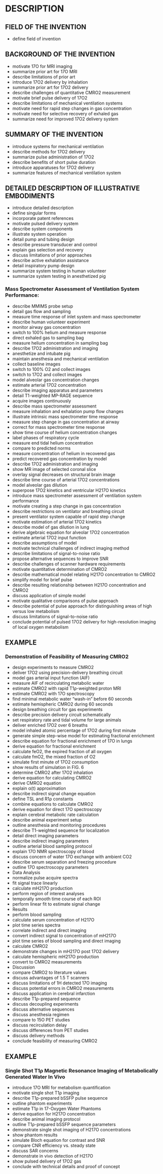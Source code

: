 # DESCRIPTION

## FIELD OF THE INVENTION

- define field of invention

## BACKGROUND OF THE INVENTION

- motivate 17O for MRI imaging
- summarize prior art for 17O MRI
- describe limitations of prior art
- introduce 17O2 delivery by inhalation
- summarize prior art for 17O2 delivery
- describe challenges of quantitative CMRO2 measurement
- motivate brief pulse delivery of 17O2
- describe limitations of mechanical ventilation systems
- motivate need for rapid step changes in gas concentration
- motivate need for selective recovery of exhaled gas
- summarize need for improved 17O2 delivery system

## SUMMARY OF THE INVENTION

- introduce systems for mechanical ventilation
- describe methods for 17O2 delivery
- summarize pulse administration of 17O2
- describe benefits of short pulse duration
- introduce apparatuses for 17O2 delivery
- summarize features of mechanical ventilation system

## DETAILED DESCRIPTION OF ILLUSTRATIVE EMBODIMENTS

- introduce detailed description
- define singular forms
- incorporate patent references
- motivate pulsed delivery system
- describe system components
- illustrate system operation
- detail pump and tubing design
- describe pressure transducer and control
- explain gas selection and recovery
- discuss limitations of prior approaches
- describe active exhalation assistance
- detail inspiratory pump design
- summarize system testing in human volunteer
- summarize system testing in anesthetized pig

### Mass Spectrometer Assessment of Ventilation System Performance:

- describe MMIMS probe setup
- detail gas flow and sampling
- measure time response of inlet system and mass spectrometer
- describe human volunteer experiment
- monitor airway gas concentration
- switch to 100% helium and measure response
- direct exhaled gas to sampling bag
- measure helium concentration in sampling bag
- describe 17O2 administration and imaging
- anesthetize and intubate pig
- maintain anesthesia and mechanical ventilation
- collect baseline images
- switch to 100% O2 and collect images
- switch to 17O2 and collect images
- model alveolar gas concentration changes
- estimate arterial 17O2 concentration
- describe imaging apparatus and parameters
- detail T1-weighted MP-RAGE sequence
- acquire images continuously
- describe mass spectrometer assessment
- measure inhalation and exhalation pump flow changes
- illustrate intrinsic mass spectrometer time response
- measure step change in gas concentration at airway
- correct for mass spectrometer time response
- show time course of helium concentration changes
- label phases of respiratory cycle
- measure end tidal helium concentration
- compare to predicted norms
- measure concentration of helium in recovered gas
- predict recovered gas concentration by model
- describe 17O2 administration and imaging
- show MR image of selected coronal slice
- overlay signal decreases on structural brain image
- describe time course of arterial 17O2 concentrations
- model alveolar gas dilution
- superpose 17O2 kinetics and ventricular H217O kinetics
- introduce mass spectrometer assessment of ventilation system performance
- motivate creating a step change in gas concentration
- describe restrictions on ventilator and breathing circuit
- present ventilator system capable of rapid step change
- motivate estimation of arterial 17O2 kinetics
- describe model of gas dilution in lung
- derive algebraic equation for alveolar 17O2 concentration
- estimate arterial 17O2 input function
- describe assumptions of model
- motivate technical challenges of indirect imaging method
- describe limitations of signal-to-noise ratio
- propose alternative sequences to improve SNR
- describe challenges of scanner hardware requirements
- motivate quantitative determination of CMRO2
- describe mathematical model relating H217O concentration to CMRO2
- simplify model for brief pulse
- describe resulting relationship between H217O concentration and CMRO2
- discuss application of simple model
- motivate qualitative comparisons of pulse approach
- describe potential of pulse approach for distinguishing areas of high versus low metabolism
- discuss limitations of signal-to-noise ratio
- conclude potential of pulsed 17O2 delivery for high-resolution imaging of local oxygen metabolism

## EXAMPLE

### Demonstration of Feasibility of Measuring CMRO2

- design experiments to measure CMRO2
- deliver 17O2 using precision-delivery breathing circuit
- model gas arterial input function (AIF)
- measure AIF of recirculating metabolic water
- estimate CMRO2 with rapid T1ρ-weighted proton MRI
- estimate CMRO2 with 17O spectroscopy
- find minimal metabolic water “wash-in” before 60 seconds
- estimate hemispheric CMRO2 during 60 seconds
- design breathing circuit for gas experiments
- describe precision delivery circuit schematically
- set respiratory rate and tidal volume for large animals
- deliver enriched 17O2 over 6 breaths
- model inhaled atomic percentage of 17O2 during first minute
- generate simple step-wise model for estimating fractional enrichment
- describe equation for fractional enrichment of 17O in lungs
- derive equation for fractional enrichment
- calculate feO2, the expired fraction of all oxygen
- calculate fmO2, the mixed fraction of O2
- simulate first minute of 17O2 consumption
- show results of simulation in FIG. 6
- determine CMRO2 after 17O2 inhalation
- derive equation for calculating CMRO2
- derive CMRO2 equation
- explain α(t) approximation
- describe indirect signal change equation
- define TSL and R1ρ constants
- combine equations to calculate CMRO2
- derive equation for direct 17O spectroscopy
- explain cerebral metabolic rate calculation
- describe animal experiment setup
- outline anesthesia and monitoring procedures
- describe T1-weighted sequence for localization
- detail direct imaging parameters
- describe indirect imaging parameters
- outline arterial blood sampling protocol
- explain 17O NMR spectroscopy of blood
- discuss concern of water 17O exchange with ambient CO2
- describe serum separation and freezing procedure
- outline 17O spectroscopy parameters
- Data Analysis
- normalize pulse acquire spectra
- fit signal trace linearly
- calculate mH217O production
- perform region of interest analyses
- temporally smooth time course of each ROI
- perform linear fit to estimate signal change
- Results
- perform blood sampling
- calculate serum concentration of H217O
- plot time series spectra
- correlate indirect and direct imaging
- convert indirect signal to concentration of mH217O
- plot time series of blood sampling and direct imaging
- calculate CMRO2
- demonstrate changes in mH217O post 17O2 delivery
- calculate hemispheric mH217O production
- convert to CMRO2 measurements
- Discussion
- compare CMRO2 to literature values
- discuss advantages of 1.5 T scanners
- discuss limitations of 1H detected 17O imaging
- discuss potential errors in CMRO2 measurements
- discuss application in cerebral infarction
- describe T1ρ-prepared sequence
- discuss decoupling experiments
- discuss alternative sequences
- discuss anesthesia regimen
- compare to 15O PET studies
- discuss recirculation delay
- discuss differences from PET studies
- discuss delivery methods
- conclude feasibility of measuring CMRO2

## EXAMPLE

### Single Shot T1ρ Magnetic Resonance Imaging of Metabolically Generated Water In Vivo

- introduce 17O MRI for metabolism quantification
- motivate single shot T1ρ imaging
- describe T1ρ-prepared bSSFP pulse sequence
- outline phantom experiments
- estimate T1ρ in 17-Oxygen Water Phantoms
- derive equation for H217O concentration
- describe animal imaging protocol
- outline T1ρ-prepared bSSFP sequence parameters
- demonstrate single shot imaging of H217O concentrations
- show phantom results
- simulate Bloch equation for contrast and SNR
- compare CNR efficiency vs. steady state
- discuss SAR concerns
- demonstrate in vivo detection of H217O
- show pulsed delivery of 17O2 gas
- conclude with technical details and proof of concept

